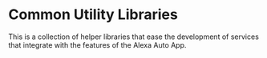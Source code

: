 # Common Utility Libraries

This is a collection of helper libraries that ease the development of services that integrate with the features of the Alexa Auto App.